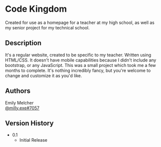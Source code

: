 # Code Kingdom

Created for use as a homepage for a teacher at my high school, as well as my senior project for my technical school.

## Description

It's a regular website, created to be specific to my teacher. Written using HTML/CSS. It doesn't have mobile capabilities because I didn't include any bootstrap,
or any JavaScript. This was a small project which took me a few months to complete. It's nothing incredibly fancy, but you're welcome to change and
customize it as you'd like.

## Authors

Emily Melcher <br>
[@milly.exe#7057](https://discordapp.com/users/yourID)

## Version History

* 0.1
    * Initial Release
